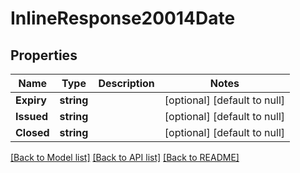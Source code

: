 # InlineResponse20014Date

## Properties
Name | Type | Description | Notes
------------ | ------------- | ------------- | -------------
**Expiry** | **string** |  | [optional] [default to null]
**Issued** | **string** |  | [optional] [default to null]
**Closed** | **string** |  | [optional] [default to null]

[[Back to Model list]](../README.md#documentation-for-models) [[Back to API list]](../README.md#documentation-for-api-endpoints) [[Back to README]](../README.md)

